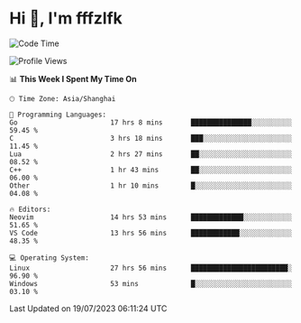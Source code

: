 # Hi 👋, I'm fffzlfk

<!--START_SECTION:waka-->
![Code Time](http://img.shields.io/badge/Code%20Time-324%20hrs%2034%20mins-blue)

![Profile Views](http://img.shields.io/badge/Profile%20Views-0-blue)

📊 **This Week I Spent My Time On** 

```text
🕑︎ Time Zone: Asia/Shanghai

💬 Programming Languages: 
Go                       17 hrs 8 mins       ███████████████░░░░░░░░░░   59.45 % 
C                        3 hrs 18 mins       ███░░░░░░░░░░░░░░░░░░░░░░   11.45 % 
Lua                      2 hrs 27 mins       ██░░░░░░░░░░░░░░░░░░░░░░░   08.52 % 
C++                      1 hr 43 mins        ██░░░░░░░░░░░░░░░░░░░░░░░   06.00 % 
Other                    1 hr 10 mins        █░░░░░░░░░░░░░░░░░░░░░░░░   04.08 % 

🔥 Editors: 
Neovim                   14 hrs 53 mins      █████████████░░░░░░░░░░░░   51.65 % 
VS Code                  13 hrs 56 mins      ████████████░░░░░░░░░░░░░   48.35 % 

💻 Operating System: 
Linux                    27 hrs 56 mins      ████████████████████████░   96.90 % 
Windows                  53 mins             █░░░░░░░░░░░░░░░░░░░░░░░░   03.10 % 
```


 Last Updated on 19/07/2023 06:11:24 UTC
<!--END_SECTION:waka-->
